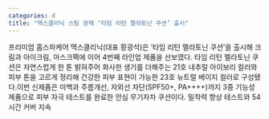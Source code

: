```yaml
---
categories: d
title: "맥스클리닉 스팀 광채 ‘타임 리턴 멜라토닌 쿠션’ 출시"
---
```

프리미엄 홈스파케어 맥스클리닉(대표 황광석)은 ‘타임 리턴 멜라토닌 쿠션’을 출시해 크림과 아이크림, 마스크팩에 이어 4번째 라인업 제품을 선보였다. 타임 리턴 멜라토닌 쿠션은 자연스럽게 한 톤 밝혀주어 화사한 생기를 더해주는 21호 내추럴 아이보리 컬러와 피부 톤을 고르게 정리해 건강한 피부 표현이 가능한 23호 뉴트럴 베이지 컬러로 구성됐다.이번 신제품은 미백과 주름개선, 자외선 차단(SPF50+, PA++++)까지 3중 기능성 제품으로 피부 자극 테스트를 완료한 안심 무기자차 쿠션이다. 밀착력 향상 테스트와 54시간 커버 지속